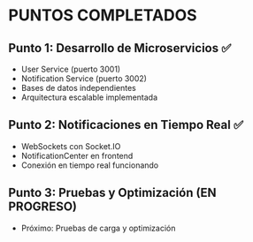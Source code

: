 # PUNTOS COMPLETADOS

## Punto 1: Desarrollo de Microservicios ✅
- User Service (puerto 3001) 
- Notification Service (puerto 3002)
- Bases de datos independientes
- Arquitectura escalable implementada

## Punto 2: Notificaciones en Tiempo Real ✅  
- WebSockets con Socket.IO
- NotificationCenter en frontend
- Conexión en tiempo real funcionando

## Punto 3: Pruebas y Optimización (EN PROGRESO)
- Próximo: Pruebas de carga y optimización
